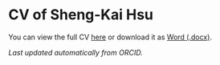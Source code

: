 # CV of Sheng-Kai Hsu

You can view the full CV [here](cv.pdf) or download it as [Word (.docx)](cv.docx).

_Last updated automatically from ORCID._
